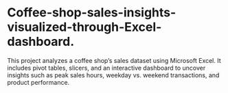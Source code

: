 # Coffee-shop-sales-insights-visualized-through-Excel-dashboard.
This project analyzes a coffee shop’s sales dataset using Microsoft Excel. It includes pivot tables, slicers, and an interactive dashboard to uncover insights such as peak sales hours, weekday vs. weekend transactions, and product performance.
